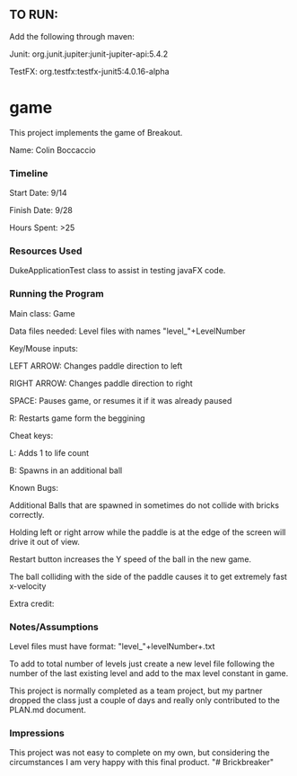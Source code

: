 ## TO RUN:

Add the following through maven:

Junit: org.junit.jupiter:junit-jupiter-api:5.4.2

TestFX: org.testfx:testfx-junit5:4.0.16-alpha

game
====

This project implements the game of Breakout.

Name: Colin Boccaccio

### Timeline

Start Date: 9/14

Finish Date: 9/28

Hours Spent: >25

### Resources Used

DukeApplicationTest class to assist in testing javaFX code.

### Running the Program

Main class: Game

Data files needed: Level files with names "level_"+LevelNumber

Key/Mouse inputs: 

LEFT ARROW: Changes paddle direction to left

RIGHT ARROW: Changes paddle direction to right

SPACE: Pauses game, or resumes it if it was already paused

R: Restarts game form the beggining


Cheat keys:

L: Adds 1 to life count

B: Spawns in an additional ball

Known Bugs: 

Additional Balls that are spawned in sometimes do not collide with bricks correctly.

Holding left or right arrow while the paddle is at the edge of the screen will drive it out of view.

Restart button increases the Y speed of the ball in the new game.

The ball colliding with the side of the paddle causes it to get extremely fast x-velocity

Extra credit:


### Notes/Assumptions

Level files must have format:  "level_"+levelNumber+.txt 

To add to total number of levels just create a new level file following the number of the last existing level and add to the max level constant in game.

This project is normally completed as a team project, but my partner dropped the class just a couple of days and really only contributed to the PLAN.md  document.

### Impressions

This project was not easy to complete on my own, but considering the circumstances I am very happy with this final product.
"# Brickbreaker" 
